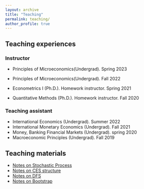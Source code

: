 ```yaml
---
layout: archive
title: "Teaching"
permalink: teaching/
author_profile: true
---
```


 


## Teaching experiences

### Instructor
 <!-- - Principles of Microeconomics(Undergrad). Fall 2023 
  [Material available](http://example.com/) &nbsp; [Course Evaluation](/files/example.com.pdf)   -->
- Principles of Microeconomics(Undergrad). Spring 2023 
 
- Principles of Microeconomics(Undergrad). Fall 2022
 
- Econometrics I (Ph.D.). Homework instructor. Spring 2021
- Quantitative Methods (Ph.D.). Homework instructor. Fall 2020

### Teaching assistant
- International Economics (Undergrad). Summer 2022 <!--     - Syllabus [here](https://github.com/ypei1/Applied-Econometrics){:target="_blank"} -->
- International Monetary Economics (Undergrad). Fall 2021
- Money, Banking Financial Markets (Undergrad). spring 2020
- Macroeconomic Principles (Undergrad). Fall 2019

## Teaching materials
- [Notes on Stochastic Process](https://ypei1.github.io/files/20240514_SP.pdf) &nbsp;
- [Notes on CES structure](https://ypei1.github.io/files/CES_notes.pdf) &nbsp;
- [Notes on DFS](https://ypei1.github.io/files/notes/20250422Yang_dfs.pdf) &nbsp;
- [Notes on Bootstrap](https://ypei1.github.io/files/bootstrap.pdf) &nbsp;



 
